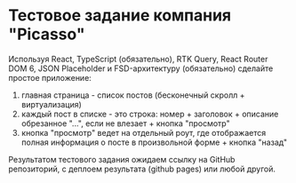 # Тестовое задание компания "Picasso"

Используя React, TypeScript (обязательно), RTK Query, React Router DOM 6, JSON Placeholder и FSD-архитектуру (обязательно) сделайте простое приложение:
1. главная страница - список постов (бесконечный скролл + виртуализация)
2. каждый пост в списке - это строка: номер + заголовок + описание обрезанное "...", если не влезает + кнопка "просмотр"
3. кнопка "просмотр" ведет на отдельный роут, где отображается полная информация о посте в произвольной форме + кнопка "назад"

Результатом тестового задания ожидаем ссылку на GitHub репозиторий, с деплоем результата (github pages) или любой другой.